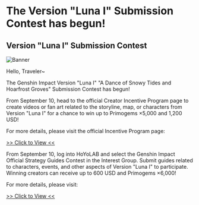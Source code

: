 # The Version "Luna I" Submission Contest has begun!
## Version "Luna I" Submission Contest
![Banner](https://sdk.hoyoverse.com/upload/ann/2025/08/28/671b26c661dc37800d769d378992f36b_5393396552647336931_transformed.jpg)

Hello, Traveler~

The Genshin Impact Version "Luna I" "A Dance of Snowy Tides and Hoarfrost Groves" Submission Contest has begun!

From September 10, head to the official Creator Incentive Program page to create videos or fan art related to the storyline, map, or characters from Version "Luna I" for a chance to win up to Primogems ×5,000 and 1,200 USD!

For more details, please visit the official Incentive Program page:

[>> Click to View <<](https://act.hoyoverse.com/puzzle/hk4e/pz_ZJmJ0wsaHe/index.html?sign_type=2&authkey_ver=1&auth_appid=e202506048014)

From September 10, log into HoYoLAB and select the Genshin Impact Official Strategy Guides Contest in the Interest Group. Submit guides related to characters, events, and other aspects of Version "Luna I" to participate. Winning creators can receive up to 600 USD and Primogems ×6,000!

For more details, please visit:

[>> Click to View <<](https://www.hoyolab.com/contribution/437)
